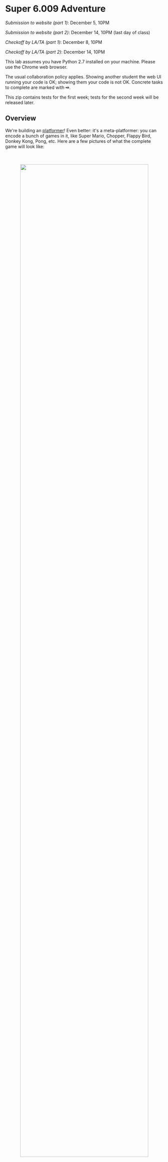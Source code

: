 # Super 6.009 Adventure

*Submission to website (part 1)*: December 5, 10PM

*Submission to website (part 2)*: December 14, 10PM (last day of class)

*Checkoff by LA/TA (part 1)*: December 8, 10PM

*Checkoff by LA/TA (part 2)*: December 14, 10PM

This lab assumes you have Python 2.7 installed on your machine.  Please use the Chrome web browser.

The usual collaboration policy applies.  Showing another student the web UI running your code is OK; showing them your code is not OK.  Concrete tasks to complete are marked with **⇨**.

This zip contains tests for the first week; tests for the second week will be released later.

## Overview

We're building an [platformer](https://en.wikipedia.org/wiki/Platform_game)!  Even better: it's a meta-platformer: you can encode a bunch of games in it, like Super Mario, Chopper, Flappy Bird, Donkey Kong, Pong, etc.  Here are a few pictures of what the complete game will look like:

<center><br/><br/>
<img src="markdown_resources/screen1.large.png" style="width: 90%;" /><br/><br/>
<img src="markdown_resources/screen2.large.png" style="width: 90%;" /><br/><br/>
</center>

All these games are built out of relatively simple blocks.  The core element is a *blob* (often called a *sprite*): it represents any object of the game, with a position, a size (fixed to 128x128 pixels in this lab) and a texture (determining how it looks).  Here are some of the textures that we will use:

<center>
<img src="markdown_resources/mushroom.large.png" style="width: 5em" />
&nbsp;&nbsp;&nbsp;&nbsp;&nbsp;
<img src="markdown_resources/player.large.png" style="width: 5em" />
&nbsp;&nbsp;&nbsp;&nbsp;&nbsp;
<img src="markdown_resources/building.large.png" style="width: 5em" />
</center>

The first one is an evil mushroom; the second one is the player; the third one is a building.

A Game is just a large collection of blobs, with a global clock; every time the clock ticks, the state of the game is updated by removing, adding, updating, and moving blobs as appropriate.  This makes it very simple to describe a game as a class with three methods:

* `__init__(self, levelmap)` initializes the game by parsing a game map.

* `timestep(self, keys)` advances the game state by one time step, based on user input; in other words, `timestep` is responsible for simulating the evolution of the world across one unit interval of time.

* `render(self, w, h)` renders part of the game world, returning a game status (`"ongoing"`, `"victory"`, or `"defeat"`) and a list of dictionaries describing blobs.

Of course, the actual implementation has many more functions and classes (our implementation has about 25 classes and 75 functions); but these 3 are all the UI needs to know about!  We expect to see many very different solutions, depending on your personal taste, providing a concrete example of the flexibility that data abstraction provides in programming significant systems.

Our web UI should prove a powerful debugging ally; use it early and often!  When a specification seems ambiguous, try to use your best guess and feel free to ask on Piazza (fully describing a game is tricky, but we have tried to restrict the tests to exactly the things detailed in the readme).

## Schedule

This lab is about twice as long as previous labs; accordingly, it is distributed over two weeks:

* In week 1, we'll implement basic collision detection and collision resolution, as well as a few simple items and basic motion.
* In week 2, we'll add faster collision detection, more blob types, nice-looking jumps, items, and foes.

## Technical overview

The world that we play the game in is an infinite grid of pixels, with `x`s increasing towards the right and `y`s increasing towards the top.  Each blob is a square of 128x128 pixels, located by the coordinates of its bottom-left corner.  Initial blob positions (positions of blobs when the game starts) are all multiples of the blob size.

There are two types of blobs: *soft blobs* and *hard blobs*.  Hard blobs never move, are not affected by gravity, and do not interact with one another.  Soft blobs may move, may be affected by gravity, can interact with each other, and may bounce off *hard* blobs.  The player is a soft blob; the floor and walls are hard blobs.  This distinction makes it easier to detect and handle collisions.

The physics of our world are pretty standard: each blob has a position and a speed, and may accelerate; after each time step, the blob's acceleration is added to its current speed, and the blob's coordinates are incremented by the resulting velocity.  Gravity is one cause of (downwards) acceleration (it affects soft blobs but not hard blobs).  User input, e.g. pressing the <kbd>→</kbd> key, is another cause of (horizontal) acceleration.  Drag (a horizontal acceleration in the direction opposite to movement) is yet another one (it causes the player to slow down when the <kbd>←</kbd> and <kbd>→</kbd> keys are released, for example).  At the end of each time step, accelerations are reset to 0 (speeds and positions persist across time steps, but accelerations do not).

## Using the Web UI and debugging

The Web UI for this lab comes with a debugger.  After you open a test map (`w1-tests-*` and `w2-tests-*`), you can play the `ghost mode` button before pressing `step` or `run`.  This will display a ghost of the expected rendering on top of the rendering produced by your own code.  This is useful to quickly spot small mistakes.

## Week 1

### Serializing and deserializing blobs

To communicate with the UI, we need to be able to read in a game map (this is called *deserializing*) and to export a list of visible blobs (this is called *serializing*).

#### Deserialization

Each new game is initialized from a *level map*, represented as a 2D array of characters, stored as nested lists of strings.  Here's a simple example of a small map:

      c   c
    t   p   B
    =========

And here's what it looks like:

<center>
<img src="markdown_resources/example.png" style="width: 50%;" />
</center>

**⇨ Implement the function `Game.__init__` according to its docstring.**  For now, you only need to recognize two types of blobs: `f` (floor) and `p` (player) (you probably want to make sure that your code ignores unknown blob types, so that it doesn't crash when given other types of blobs).  There will always be at most one player.  The full list of blob types is given at the end of this document.

To compute the absolute coordinates of each tile, use the convention that the first character of the last line in the level map is at position `(0, 0)`, and remember that each blob is `Constants.TILE_SIZE x Constants.TILE_SIZE` pixels in size, so the tile immediately right to that lower-leftmost tile is at position `(Constants.TILE_SIZE, 0)`, while the one above it is at position `(0, Constants.TILE_SIZE)`.

#### Serialization

To render a scene, the UI needs to know which blobs are in it.  It expects `Game.render(w, h)` to return a tuple of two values:

1. A string indicating whether the game is ongoing (`"ongoing"`, `"victory"`, or `"defeat"`).
2. A list of blob positions, stored as dictionaries.

Here's an example of the format for each blob in the list:

    {'identifier': 31, # Unique blob ID
     'texture': '1f60a', # Texture (one of the ones listed in the Textures class)
     'pos': [256, 128]} # Pos (x, y) relative to the bottom-left of the (w, h) window

These dictionaries correspond to each blob that is visible in a window of size `(w, h)` around the player.  Notice the identifier field: this should be a number that uniquely identifies this blob, which allows the UI to track blobs across frames of an animation.  `texture` also deserves more explanation: each blob has a character-based representation used for maps in addition to a character code (used for rendering); your code must include that code in the dictionaries produced by render.  You will find the `Constants.TEXTURE_MAP` dictionary useful.

**⇨ Implement the function `Game.render`.**  The view should follow the player horizontally, centered around the player's position.  This means that if the UI requests a window of size `(w, h)`, and the player is at position `(x, y)`, then you should return all blobs (possibly partially) contained in a rectangular `(w, h)` window whose bottom-left corner is at `(x - w // 2, 0)` (remember that `y = 0` corresponds to the bottom of the last line of the level map).  In other words, you should return all blobs that strictly overlap with the window.

Note that our test suite has no idea of how you keep your game state.  Because of this, we can't test your functions individually.  Instead, we test `__init__` and `render` together.  If you have trouble with the tests, remember that you need to return coordinates relative to the given window (in particular, that means that the player's serialized `x` coordinate is always `w // 2`), and that you should not include blobs that fall outside the window.  Be careful to include partially visible blobs too (otherwise, you'll run into surprising test failures later on).

Once you pass the `w1-tests-*-init-render` tests, you can start using the UI!  Many items will be missing, however, since you only deserialize floor and player blobs.  If you're curious to see our more advanced levels, you can add the missing blob types right now (see the list at the end of the document).

### Free fall

Gravity is an important aspect of our basic physics simulation: when a soft blob affected by gravity isn't resting against a hard blob, it falls, pulled by gravity.  Concretely, this means that on each time step, the blob's vertical velocity is decreased by the value of `Constants.GRAVITY`, and the position is then adjusted by adding the velocity to it (you may recognize this process as a simplified take on Euler's method).  Air drag prevents downward speeds from rising (excuse the pun) above `Constants.MAX_DOWNWARDS_SPEED`.

Here's an example:

    Constants.GRAVITY = -9
    Constants.MAX_DOWNWARDS_SPEED = 48
    Initial state:  y_speed =   0; y = 500
    After 1 step:   y_speed =  -9; y = 491
    After 2 steps:  y_speed = -18; y = 473
    After 3 steps:  y_speed = -27; y = 446
    After 4 steps:  y_speed = -36; y = 410
    After 5 steps:  y_speed = -45; y = 365
    After 6 steps:  y_speed = -48; y = 317
    After 7 steps:  y_speed = -48; y = 269
    After 8 steps:  y_speed = -48; y = 221

**⇨ Implement gravity as part of the `timestep` function.**  The blob table at the end of the document describes which blobs are subject to gravity.  To pass the first batch of tests, you only need to support floors (they don't feel gravity) and the player (it does feel gravity).

This is a great time to start pressing the "run" button in the UI! With a bit of luck, things will start falling around.  Of course, it will look better if you add support for more blob types than just the player and the floor!

**Hint**: If the player's position is computed incorrectly, `Game.render` will report incorrect positions for non-player blobs, since the render positions are *relative* to the player position.  So complaints from `test.py` about incorrect positions for many floor blobs may indicate that the player's position is incorrect.

### A few more blobs

**⇨ Add serialization, deserialization, and gravity support for clouds, buildings, and trees.** (All three are hard blobs that do not feel gravity.)

### Events

As it stands, the game isn't very exciting yet.  The two missing ingredients are user input and collisions.  Let's start with user input.

On each time step, your `timestep` function receives a list of currently pressed keys.  These keys are strings: ASCII letters, or one of "up", "left", "down", "right".  This list of keys determines whether the main character is performing a specific action, moving, etc.

Here are the basic keys and what they do (this lab is open-ended: you can add your own! We'll discuss this more in week 2):

* `up`: Jump; set vertical speed to `Constants.JUMP_SPEED` (we'll refine the behavior of `up` in a later phase).
* `left`: Move left: set horizontal acceleration to `-Constants.PLAYER_HORIZONTAL_ACCELERATION`.
* `right`: Move right: set horizontal acceleration to `Constants.PLAYER_HORIZONTAL_ACCELERATION`.

Remember how gravity worked?  The left and right keys work the same, with two twists: first, horizontal player speed is capped to `Constants.PLAYER_MAX_HORIZONTAL_SPEED`; second, in addition to acceleration due to events, the player is subject to drag acceleration; this acceleration is equal to `+Constants.PLAYER_DRAG` if the player is going left, `-Constants.PLAYER_DRAG` if the player is going right, and 0 otherwise.  If the drag is greater than the player's current speed, it should be reduced to match it.  One more tricky aspect of drag is that it is computed *after* applying speed changes due to direction keys. Concretely:

    Assume PLAYER_DRAG = 6
    If x speed is…    Then drag is…
    25                -6
    -32               6
    6                 -6
    4                 -4
    -2                2
    0                 0

Here's another example: assume player's `x` speed is `4`, `PLAYER_HORIZONTAL_ACCELERATION = 16`, and `PLAYER_DRAG = 6`. Then if the right key is pressed, the player's `x` speed becomes (ignoring drag) 20; the drag force is then computed based on this new speed, yielding -6, and applied; the final speed is thus 14.  Note how this differs from computing the drag value from the original speed (hence the correct value here is indeed 14, and not 16).

Drag ensures that the player stops shortly after direction keys are released.

**⇨ Implement event handling.**

With this feature implemented, you should be able to start controlling your fall!  And since we haven't implemented checks to make sure that we can only jump when touching the floor (yet!), you should be able to simply fly around. :)

### Collisions

Collision detection and resolution are the last significant bit that we need to implement.  Together, these two pieces ensure that blobs don't simply fall through each other.  This is a well-studied and active research area, with countless algorithms and strategies ([here's a surprisingly comprehensive list](http://www.realtimerendering.com/intersections.html)).  We will implement a very simple version, based on minimum distance resolution.  We'll proceed in two steps, and we'll implement something a bit more general than what we actually need for the game.  The lab contains a Rectangle class; that's the one we'll be modifying now.

#### Collision detection

**⇨ Implement the function `Rectangle.intersects(self, other)`.** Remember that all coordinates are integer; thus, you shouldn't need floating point numbers.

**⇨ Use this implementation to simplify the part of `Game.serialize` that checks whether a blob is visible.**

#### Collision resolution

Our collision resolution strategy is called *a posteriori*: on each time step, we ignore collisions while we move all blobs, then detect and "resolve" the resulting collisions (collision resolution is the process of moving blobs so that they stop overlapping).  Remember that we only resolve collisions between soft and hard blobs; other overlaps are permitted (that is, it's ok for the player to overlap with a soft blob, or for two enemies to overlap).

You can think of the whole process as a two-phase simulation: move everything, then move soft blobs so that they stop intersecting with hard blobs.

The concrete strategy that we use for resolving collision is "minimum L1 distance."  That is, if blob `soft` intersects blob `hard`, then we want to move blob `soft` so as to minimize the sum of the displacement along each axis (horizontal and vertical).  This is facilitated by the fact that our blobs are always rectangles whose sides are parallel to the axes.

**⇨ Implement the static method `Rectangle.translationvector(r1, r2)` according to its docstring.**

#### Putting it all together

The rectangle class is all we need to implement collision detection and resolution.  The basic algorithm is shown below:

    for each soft blob b1 and each hard blob b2:
       if b1 and b2 intersect:
           move b1 along the minimal translation vector to stop intersecting b2

**⇨ Implement collision detection and resolution between soft and hard blobs in your game.**

At this point, you should pass test `w1-tests-12-collisions-static`, and `w1-tests-15-collisions-fall` but not `w1-tests-13-collisions-slide-right` and `w1-tests-14-collisions-slide-left`.  This is because our collision resolution algorithm works well… except for one thing (can you guess what the issue is? If not, try sliding left and right on map `w1-tests-13-collisions-slide-right`; does something look wrong?).

To solve this problem, we change to the following algorithm:

    # Resolve vertical collisions first
    for each soft blob b1 and each hard blob b2:
       if b1 and b2 intersect:
           v = minimal translation vector for b1 to stop intersecting b2
           if v is vertical:
               move b1 along v

    # Resolve horizontal collisions second
    for each soft blob b1 and each hard blob b2:
       if b1 and b2 intersect:
           move b1 along the minimal translation vector to stop intersecting b2

**⇨ Implement this improved collision resolution mechanism** (note that it still isn't perfect; see [this discussion](https://www.reddit.com/r/gamedev/comments/1w92dm/2d_collision_detection_and_resolution_solving_the/) about potential issues, if you're curious)

Try it in the UI!  Doesn't sliding across a flat surface look much better?  So why is the test suite complaining about `w1-tests-16-collisions-stairs-right` and `w1-tests-17-collisions-stairs-left`?  (Try the first one in the UI and see if something feels wrong when going down the stairs; then read on :)

Well, there's still a small problem.  Hitting a hard blob should slow soft blobs down.  More precisely, if the soft blob's horizontal speed is `vx`, and it hits a hard blob in such a way that the minimal translation vector is `dx, dy` with `dx > 0`, then its horizontal speed should become 0 if `vx` and `dx` have different signs (if their signs are the same, the speed should remain unchanged).  The symmetrical behavior applies to the vertical dimension.  Here's a handy chart:

    If vx is… and vy is… and dx is… and dy is… then vx becomes… and vy becomes…
    5         7          3          0          5                7
    5         7          -3         0          0                7
    5         7          0          3          5                7
    5         7          0         -3          5                0

**⇨ Implement speed correction after collisions**

Try it in the UI! Doesn't it look better?

### Interlude: a change in texture

If no user input is received for `Constants.PLAYER_BORED_THRESHOLD` steps in a row, then the texture of the player should change to `Textures.PlayerBored`, until the next keyboard event.

**⇨ Make sure that the player's texture changes appropriately when no keys are pressed for a while.**

### Victory and defeat

We're almost done with week 1!  Each level has a castle, which indicates where the level ends.

**⇨ Implement support for the `Castle` blob (`C`); when the player collides with the castle, the game should complete.**  Indicate game completion by returning `"victory"` as the first element of the tuple returned by `render`.

Falling off the board terminates the game.

**⇨ Interrupt the game if the player's `y` coordinate is `< -Constants.TILE_SIZE`.**  In that case, `render` should indicate `"defeat"`, as this means the player has fallen out of the board.

If the player reaches the castle or is defeated during a given time step, that time step terminates normally, but future calls to `timestep` must not do anything.  Additionally, the player's texture should change based on the game's completion: if it's ongoing, the texture is `Textures.Player`; if it's a victory, the texture is `Textures.PlayerWon`; if it's a defeat, the texture is `Textures.PlayerLost`.

**⇨ Make sure that the player's textures adjusts based on game status.**

### Conclusion

This is it for week 1! Don't forget to get a check-off on that part.

## Week 2

### Technical details

Several of the following parts use notions of "vertical" and "horizontal" collisions.  A collision is vertical if the corresponding minimal translation vector is vertical, and horizontal otherwise.

### Jumps

Our initial implementation of jumps was rather simplistic.  Let's fix it:

**⇨ Change the event handling for "up" so that pressing "up" sets the player's vertical speed to `Constants.PLAYER_JUMP_SPEED` for the next `Constants.JUMP_DURATION` rounds.**

This requires a bit of clarification.  If the player starts at `y = 0`, and the user jumps at time `t = 0`, then here is how `y` evolves, assuming that `PLAYER_JUMP_SPEED` is `62`, `JUMP_DURATION` is `3`, `GRAVITY` is `-9`, and `MAX_DOWNWARDS_SPEED = 48`

    Step n: vy is … and y is…
    0       0       0
    1       53      53   # Initial upwards accel.; speed is JUMP_SPEED - GRAVITY
    2       53      106  # Initial upwards accel.; speed is JUMP_SPEED - GRAVITY
    3       53      159  # Initial upwards accel.; speed is JUMP_SPEED - GRAVITY
    4       44      203  # Deceleration (upwards speed is decreasing)
    5       35      238
    6       26      264
    7       17      281
    8       8       289
    9       -1      288
    10      -10     278
    11      -19     259
    12      -28     231
    13      -37     194
    14      -46     148
    15      -48     100  # Downwards speed saturates at -MAX_DOWNWARDS_SPEED
    16      -48     52
    17      -48     4
    18       0      0    # Hit the floor

This implementation still allows for repeated jumps; let's fix that too.

**⇨ Change the event handling so that jumping twice in close succession does not do anything.**  More precisely, change the jump handling so that after each jump, the player cannot jump *again* until they have vertically hit a platform (hard blob).  Concretely, this means that pressing "up" continuously in the example above would not make a difference until turn **19**.  It you're having timing issues, use the `STEP` button in the UI while continuously pressing the "up" key.

Note that this implementation allows you to jump (once!) after falling off a platform (see the `superjump` map).  This is a tribute to *Donkey Kong Country*'s "super jumps."  Bonus question: how would you make sure that these super-jumps are not allowed?

### Foes

The game feels a bit lonely, doesn't it?  Let's add a few foes.  Here's what we need to change to make this work:

* We need to add support for new types of blobs.  We'll do bees, fire, storms, and evil mushrooms.

* We need to do more in collision detection; until now, we only moved the player when it hit a hard blob; now, we also need to act based on collisions (exactly what happens depends on the foe).  This requires particular care, since collision resolution might create new collisions between soft blobs (thus, we process soft-blob-against-soft-blob collisions *after* resolving collisions against hard blobs).

* We need to be able to mark blobs as alive or dead; for example, if we bounce on a mushroom, the mushroom is squashed, and it dies.  Dead blobs disappear from the board (except for the player, which changes textures).  In general (though mushrooms are a special case), if the player touches a foe, they are defeated (and thus the game is over at the end of that turn).

Here are the rules for the four new blobs:

* Fire is the simplest.  It does not move on its own (but it's subject to gravity and it stops if it hits a hard blob), and it cannot be killed (unless it falls off the board); if the player touches it, the game is over at the end of that turn.  Fire also kills mushrooms, but it doesn't affect bees.

* Storms are simple too; they don't move at all (they are not subject to gravity) and they can't be killed; the only difference is that they blink.  They only affect the player; they don't affect other foes.  More precisely, their texture starts as `Textures.Storm`, and after `Constants.STORM_LIGHTNING_ROUNDS` rounds it becomes `Textures.Rain`, and then after `Constants.STORM_RAIN_ROUNDS` rounds it goes back to `Textures.Storm`, etc.

Concretely (with 5 rounds of lightning and 10 of rain), it looks like this:

    Game.__init__
    Game.render → Storm
    Game.timestep
    Game.render → Storm
    Game.timestep
    Game.render → Storm
    Game.timestep
    Game.render → Storm
    Game.timestep
    Game.render → Storm
    Game.timestep
    Game.render → Rain
    Game.timestep
    … (Rain appears 10 times total)
    Game.render → Storm
    Game.timestep
    … etc.

* Bees are trickier: they travel at a constant vertical speed `Constants.BEE_SPEED` (starting towards the top), until they hit a hard blob (or fall off the board).  If they hit a hard blob, their speed is reversed.  Bees are not subject to gravity.  They cannot be killed (in particular, they are immune too fire).  They kill the player, but not other blobs.

* Mushrooms are the most complex: they travel at a constant speed `Constants.MUSHROOM_SPEED` (starting towards the right), and their speed is reversed every time they hit a hard blob.  Unlike bees, fires, and storms, mushrooms *can* be squished: the mushroom is squished if the player collides with it vertically, from above (that's equivalent to the minimal displacement vector having `y > 0`).  Touching a mushroom from the side or from below kills the player.

**⇨ Implement support for fire, storms, mushrooms, and bees.**

Note: Dead blobs (trees and mushrooms touched by fire, squished mushrooms, fireballs extinguished by touching a hard blob) do not participate in collisions, and are not displayed onscreen (thus `render` should not return them).  The player blob is a bit different: if it dies, it stays onscreen, but with texture `Textures.PlayerLost`.

### Special items

The only significant part that we're missing is collectible items.  These items disappear after the player comes in contact with them.

#### Helicopter

The helicopter blob (`h`) grants the player flying powers.  After passing over a helicopter, the player's texture should change to `Textures.Helicopter` (until the end of the game, at which point the usual `Textures.PlayerWon` or `Textures.PlayerLost` should be displayed), and checks making sure that multiple jumps can't happen in mid-air should be disabled.

**⇨ Add support for the helicopter blob.**  This enough to play `flappy` and `flappy-bees`!!

#### Water and boat

The water blob is just like the floor blob, with one exception: when the player is touching water, its sprite should change to `Textures.Boat` (but when the player jumps from water, its texture should revert to the regular player texture).  Other moving blobs interact with it just like a floor (mushrooms walk on water, and bees change direction when they hit it).

**⇨ Add support for the water blob.**

#### Fireballs

Our last item is the fireball.  Upon collecting a Sun blob (`s`, with texture `Textures.Sun`), the player can shoot a total of `Constants.SUN_POWER` fireballs.  Fireballs are shot using either the `x` key (to shoot right) or the `z` key (to shoot left). They move at `Constants.FIREBALL_SPEED` towards the right or the left.  Pressing both `x` and `z` shoots two fireballs (if the player has only one fireball left, ignore `z` and only shoot towards the right).  The starting position of each fireball is exactly the position of the player on the time step when the fireball is shot, *before* the player moves.

Fireballs die against all hard blobs as well as mushroom and trees.  If a fireball touches a mushroom or a tree, that blob dies too (bees are immune to fire and fireballs).  Fireballs pass through other blobs without affecting them, and are not affected by gravity.  There is no limit on how many unused fireballs a player can collect at a time.

**⇨ Add support for fireballs.**

### Efficient collision detection

The algorithm that we implemented in week 1 for collision detection works OK, but it's much too slow once large numbers of blobs are involved.  The are two commonly used tricks to make things better:

* Don't simulate blob motion outside of the field of view.  This works, though it may make some things feel unnatural. It's good for timing enemy actions to the player's arrival, though.  We won't implement this (but feel free to experiment on your own!).

* Improve the collision detection algorithm.  Our original implementation considers all pairs of blobs, which is much too slow.

**⇨ Implement a fast collision detection algorithm.**

You are free to use a well-known data structure like a quadtree, or to implement your own solution tailored to this problem (our solution is just over 15 lines of pretty simple code; don't overthink it!).  Unlike week 1's implementation, your solution doesn't need to work with arbitrary rectangles — we will only test it with actual game scenes.  Concretely, this means that you need to be able to select the `w2-tests-35-many-collisions` map in the UI, and things should be fluid.

Now go explore the `w2-game-*` maps, and enjoy the smoothness of your efficient collision detector :)

## Extending the game

We've worked hard to make the game extensible.  You can add new game maps to `resources/maps/` (each game map is a simple text file).  You can also add new actions (your game receives all keystrokes, no just, `x`, `z`, `left`, `right`, and `up`). Finally, you can add new blob types; you can give them any behavior you want.  Some ideas:

- A tree that continuously produces new mushrooms.
- A beanie that lets you jump higher.
- A friend-zapper that turns evil mushrooms into friendly mushrooms; upon touching a friendly mushroom, evil mushrooms turn into friendly mushrooms.
- Smarter fireballs (that you could throw in various directions).
- Moving platforms.
- Platforms that disappear and reappear.
- Smarter enemies.
- Larger or smaller blobs: instead of a `"pos"`, you can include a `"rect"` (`[x, y, w, h]`) in the serialized output.
- A helicopter implementation that points left or right depending on the direction the helicopter is flying (you can use a negative width in the serialized "rect" to ask the UI to reverse a picture).
- An evil twin that follows the player with a 20-cycle delay; the evil twin performs exactly the same actions as the player, but with a delay; touching it causes the player to loose.  This forces the player to keep moving and not backtrack.

And if you're feeling motivated, you could even make it a multiplayer game (it should be pretty easy: just handle `A`, `W`, and `D` to move a different "player" blob around)!

**⇨ Implement your own extension of the game**. This could be a different behavior, a new map, etc.  There are no tests for this, but we want to see what you came up with at debriefing time (we won't grade you on this; we'll just check that you did implement an extension — it doesn't need to be fancy; something simple will do).

To add a new blob, you'll want to extend the `Textures` class and the `Constants.TEXTURE_MAP` dictionary.  You can refer to `resources/emoji_table.txt` for a list of Emoji codes.

If you design a new map, feel free to share it with your classmates and the staff on Piazza!  And congrats on completing the lab!

<br style="page-break-after: always;"/>

## Appendix: blob list

The following table lists all blob types that we ask you will implement in this lab:

| Blob       | Hard? | Feels gravity? | Character in maps | Textures                                                             |
|------------|-------|----------------|-------------------|----------------------------------------------------------------------|
| Bee        |       |                | `e`               | `e`                                                                  |
| Building   | ✓     |                | `B`               | `B`                                                                  |
| Castle     | ✓     |                | `C`               | `C`                                                                  |
| Cloud      | ✓     |                | `c`               | `c`                                                                  |
| Fire       |       | ✓              | `f`               | `f`                                                                  |
| Fireball   |       |                |                   | `F`                                                                  |
| Floor      | ✓     |                | `=`               | `=`                                                                  |
| Helicopter |       | ✓              | `h`               | `h`                                                                  |
| Mushroom   |       | ✓              | `m`               | `m`                                                                  |
| Player     |       | ✓              | `p`               | `p` (normal), `b` (boat), `h` (flying), `bored`, `defeat`, `victory` |
| Storm      | ✓     |                | `s`               | `s` (storm with thunder), `r` (rain)                                 |
| Sun        |       | ✓              | `o`               | `o`                                                                  |
| Tree       | ✓     |                | `t`               | `t`                                                                  |
| Water      | ✓     |                | `w`               | `w`                                                                  |
